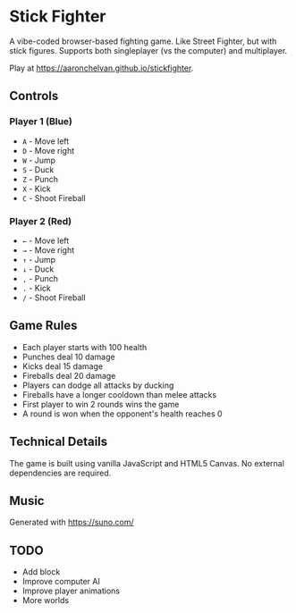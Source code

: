 # Stick Fighter

A vibe-coded browser-based fighting game. Like Street Fighter, but with stick figures. Supports both singleplayer (vs the computer) and multiplayer.

Play at https://aaronchelvan.github.io/stickfighter.

## Controls

### Player 1 (Blue)
- `A` - Move left
- `D` - Move right
- `W` - Jump
- `S` - Duck
- `Z` - Punch
- `X` - Kick
- `C` - Shoot Fireball

### Player 2 (Red)
- `←` - Move left
- `→` - Move right
- `↑` - Jump
- `↓` - Duck
- `,` - Punch
- `.` - Kick
- `/` - Shoot Fireball

## Game Rules

- Each player starts with 100 health
- Punches deal 10 damage
- Kicks deal 15 damage
- Fireballs deal 20 damage
- Players can dodge all attacks by ducking
- Fireballs have a longer cooldown than melee attacks
- First player to win 2 rounds wins the game
- A round is won when the opponent's health reaches 0

## Technical Details

The game is built using vanilla JavaScript and HTML5 Canvas. No external dependencies are required.

## Music

Generated with https://suno.com/

## TODO
- Add block
- Improve computer AI
- Improve player animations
- More worlds